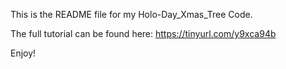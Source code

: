 This is the README file for my Holo-Day_Xmas_Tree Code. 

The full tutorial can be found here: https://tinyurl.com/y9xca94b


Enjoy!
